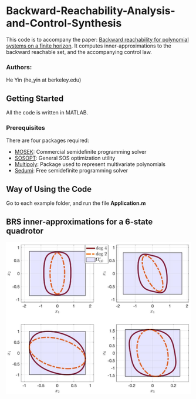 # Backward-Reachability-Analysis-and-Control-Synthesis
This code is to accompany the paper: [Backward reachability for polynomial systems on a finite horizon](https://arxiv.org/pdf/1907.03225.pdf). It computes inner-approximations to the backward reachable set, and the accompanying control law.

### Authors:
He Yin (he_yin at berkeley.edu)

## Getting Started
All the code is written in MATLAB.

### Prerequisites
There are four packages required:
* [MOSEK](https://www.mosek.com/): Commercial semidefinite programming solver
* [SOSOPT](https://dept.aem.umn.edu/~AerospaceControl/): General SOS optimization utility
* [Multipoly](https://dept.aem.umn.edu/~AerospaceControl/): Package used to represent multivariate polynomials
* [Sedumi](https://github.com/sqlp/sedumi): Free semidefinite programming solver

## Way of Using the Code
Go to each example folder, and run the file **Application.m**

## BRS inner-approximations for a 6-state quadrotor
![quadrotor](Quadrotor_SquareConstr/quadrotor.jpg)